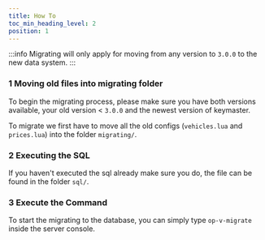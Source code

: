 ```yaml
---
title: How To
toc_min_heading_level: 2
position: 1
---
```


:::info
Migrating will only apply for moving from any version to `3.0.0` to the new data system.
:::

### 1 Moving old files into migrating folder
To begin the migrating process, please make sure you have both versions available, your old version < `3.0.0` and the newest version of keymaster.

To migrate we first have to move all the old configs (`vehicles.lua` and `prices.lua`) into the folder `migrating/`.

### 2 Executing the SQL
If you haven't executed the sql already make sure you do, the file can be found in the folder `sql/`.

### 3 Execute the Command
To start the migrating to the database, you can simply type `op-v-migrate` inside the server console.